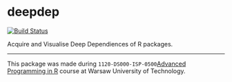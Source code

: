 # deepdep

<!-- badges: start -->
[![Build Status](https://travis-ci.org/DominikRafacz/deepdep.svg?branch=master)](https://travis-ci.org/DominikRafacz/deepdep)
<!-- badges: end -->

Acquire and Visualise Deep Dependiences of R packages.


----------------------

This package was made during `1120-DS000-ISP-0500`[Advanced Programming in R](https://github.com/mini-pw/2020Z-ProgramowanieWR) course at Warsaw University of Technology.
